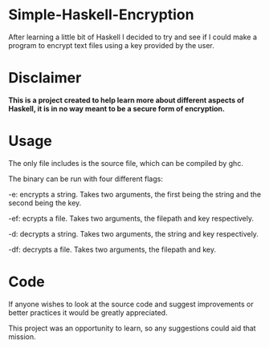 # Simple-Haskell-Encryption
After learning a little bit of Haskell I decided to try and see if I could make a program to encrypt text files using a key provided by the user. 


# Disclaimer

<strong>This is a project created to help learn more about different aspects of Haskell, it is in no way meant to be a secure form of encryption.</strong>

# Usage

The only file includes is the source file, which can be compiled by ghc. 

The binary can be run with four different flags:
 
  -e: encrypts a string. Takes two arguments, the first being the string and the second being the key.
  
  -ef: ecrypts a file. Takes two arguments, the filepath and key respectively.
  
  -d: decrypts a string. Takes two arguments, the string and key respectively.
  
  -df: decrypts a file. Takes two arguments, the filepath and key.
  
  # Code
  
  If anyone wishes to look at the source code and suggest improvements or better practices it would be greatly appreciated.
  
  This project was an opportunity to learn, so any suggestions could aid that mission.
